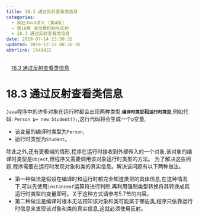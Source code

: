 ```yaml
---
title: 18.3 通过反射查看类信息
categories: 
  - 疯狂Java讲义 (第4版)
  - 第18章 类加载机制与反射
  - 18.3 通过反射查看类信息
date: 2019-07-14 23:50:32
updated: 2019-12-22 08:26:35
abbrlink: 1549d22
---
```

<div id='my_toc'><a href="/JavaReadingNotes/1549d22/#18-3-通过反射查看类信息" class="header_1">18.3 通过反射查看类信息</a><br></div>
<style>.header_1{margin-left: 1em;}.header_2{margin-left: 2em;}.header_3{margin-left: 3em;}.header_4{margin-left: 4em;}.header_5{margin-left: 5em;}.header_6{margin-left: 6em;}</style>
<!--more-->
<script>if (navigator.platform.search('arm')==-1){document.getElementById('my_toc').style.display = 'none';}var e,p = document.getElementsByTagName('p');while (p.length>0) {e = p[0];e.parentElement.removeChild(e);}</script>

<!--end-->
# 18.3 通过反射查看类信息 #
`Java`程序中的许多对象在运行时都会出现两种类型:**`编译时类型`和`运行时类型`**,例如代码: `Person p= new Student();`,这行代码将会生成一个`p`变量,
- 该变量的编译时类型为`Person`,
- 运行时类型为`Student`。

除此之外,还有更极端的情形,程序在运行时接收到外部传入的一个对象,该对象的编译时类型是`Object`,但程序又需要调用该对象运行时类型的方法。
为了解决这些问题,程序需要在运行时发现对象和类的真实信息。解决该问题有以下两种做法。
- 第一种做法是假设在编译时和运行时都完全知道类型的具体信息,在这种情况下,可以先使用`instanceof`运算符进行判断,再利用强制类型转换将其转换成其运行时类型的变量即可。关于这种方式请参考5.7节的内容。
- 第二种做法是编译时根本无法预知该对象和类可能属于哪些类,程序只依靠运行时信息来发现该对象和类的真实信息,这就必须使用反射。

